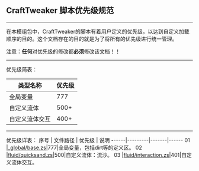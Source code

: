 ## CraftTweaker 脚本优先级规范
---
在本模组包中，CraftTweaker的脚本有着用户定义的优先级，以达到自定义加载顺序的目的。这个文档存在的目的就是为了将所有的优先级进行统一管理。

注意：**任何**对优先级的修改都**必须**修改该文档！！

---
优先级简表：

类型名称|优先级
-|-
全局变量|777
自定义流体|500+
自定义流体交互|400+

---
优先级详表：
 序号 | 文件路径 | 优先级 | 说明
------|---------|-------|------
01    |[_global/base.zs](_global/base.zs)|777|全局变量，包括dirt等的定义区。
02    |[fluid/quicksand.zs](fluid/quicksand.zs)|500|自定义流体：流沙。
03    |[fluid/interaction.zs](fluid/interaction.zs)|401|自定义流体交互。